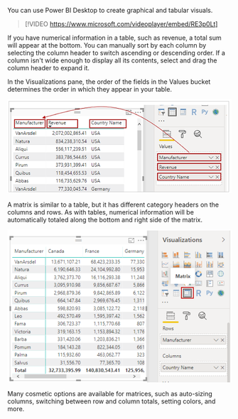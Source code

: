 You can use Power BI Desktop to create graphical and tabular visuals.

> [!VIDEO https://www.microsoft.com/videoplayer/embed/RE3p0Lt]

If you have numerical information in a table, such as revenue, a total sum will appear at the bottom. You can manually sort by each column by selecting the column header to switch ascending or descending order. If a column isn't wide enough to display all its contents, select and drag the column header to expand it.

In the Visualizations pane, the order of the fields in the Values bucket determines the order in which they appear in your table.

![Screenshot of how values in the Visualization pane match the order of fields on a table.](../media/06-power-bi-desktop-table-order.png)

A matrix is similar to a table, but it has different category headers on the columns and rows. As with tables, numerical information will be automatically totaled along the bottom and right side of the matrix.

![Image of the Matrix button in the Visualizations pane and the resulting matrix.](../media/06-power-bi-desktop-matrix.png)

Many cosmetic options are available for matrices, such as auto-sizing columns, switching between row and column totals, setting colors, and more. 
